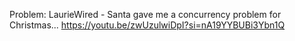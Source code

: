 Problem:
LaurieWired - Santa gave me a concurrency problem for Christmas...
https://youtu.be/zwUzulwiDpI?si=nA19YYBUBi3Ybn1Q
